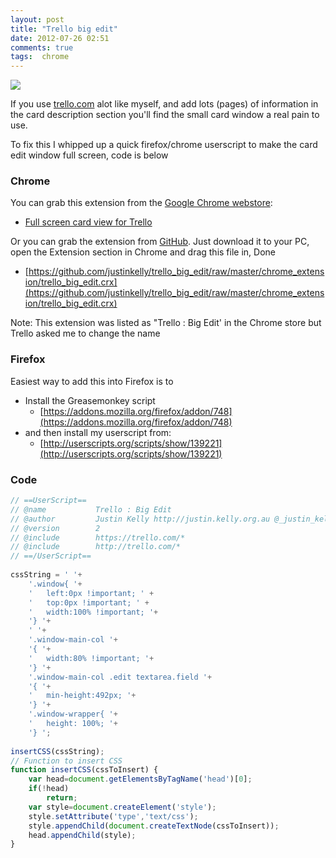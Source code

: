 ```yaml
---
layout: post
title: "Trello big edit"
date: 2012-07-26 02:51
comments: true
tags:  chrome
---
```

![](http://i.minus.com/i4p25T56yb4bM.png )

If you use [trello.com](trello.com) alot like myself, and add lots (pages) of information in the card description section 
you'll find the small card window a real pain to use.

To fix this I whipped up a quick firefox/chrome userscript to make the card edit window full screen, code is below

### Chrome

You can grab this extension from the [Google Chrome webstore][chrome]:

 * [Full screen card view for Trello][chrome]

Or you can grab the extension from [GitHub][git].  Just download it to your PC, open the Extension section in Chrome and drag this file in, Done

* [https://github.com/justinkelly/trello_big_edit/raw/master/chrome_extension/trello_big_edit.crx](https://github.com/justinkelly/trello_big_edit/raw/master/chrome_extension/trello_big_edit.crx)

Note: This extension was listed as "Trello : Big Edit' in the Chrome store but Trello asked me to change the name

### Firefox

Easiest way to add this into Firefox is to

* Install the Greasemonkey script
    * [https://addons.mozilla.org/firefox/addon/748](https://addons.mozilla.org/firefox/addon/748)
* and then install my userscript from: 
    * [http://userscripts.org/scripts/show/139221](http://userscripts.org/scripts/show/139221)

### Code

``` javascript trell_big_edit.user.js
// ==UserScript==
// @name           Trello : Big Edit
// @author         Justin Kelly http://justin.kelly.org.au @_justin_kelly
// @version        2
// @include        https://trello.com/*
// @include        http://trello.com/*
// ==/UserScript==
 
cssString = ' '+
    '.window{ '+
    '   left:0px !important; ' +
    '   top:0px !important; ' +
    '   width:100% !important; '+
    '} '+
    ' '+
    '.window-main-col '+
    '{ '+
    '   width:80% !important; '+
    '} '+
    '.window-main-col .edit textarea.field '+
    '{ '+
    '   min-height:492px; '+
    '} '+
    '.window-wrapper{ '+
    '   height: 100%; '+
    '} ';
 
insertCSS(cssString);
// Function to insert CSS
function insertCSS(cssToInsert) {
    var head=document.getElementsByTagName('head')[0];
    if(!head)
        return;
    var style=document.createElement('style');
    style.setAttribute('type','text/css');
    style.appendChild(document.createTextNode(cssToInsert));
    head.appendChild(style);
}
```

[chrome]: https://chrome.google.com/webstore/detail/full-screen-card-view-for/iakcnnmjbdoemkjecojadhpinebnkipm
[git]: https://github.com/justinkelly/trello_big_edit
